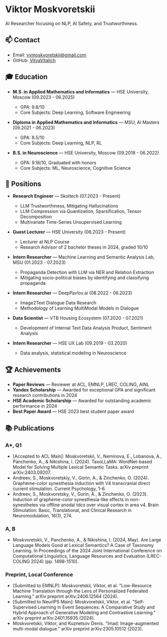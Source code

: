 # Viktor Moskvoretskii

AI Researcher focusing on NLP, AI Safety, and Trustworthiness.

## 📫 Contact

- Email: [vvmoskvoretskii@gmail.com](mailto:vvmoskvoretskii@gmail.com)
- GitHub: [VityaVitalich](https://github.com/VityaVitalich)

## 🎓 Education

- **M.S. in Applied Mathematics and Informatics** — HSE University, Moscow (09.2023 - 06.2025)
  - GPA: 9.8/10
  - Core Subjects: Deep Learning, Software Engineering

- **Diploma in Applied Mathematics and Informatics** — MSU, AI Masters (09.2021 - 06.2023)
  - GPA: 8.5/10
  - Core Subjects: Deep Learning, NLP, RL

- **B.S. in Neuroscience** — HSE University, Moscow (09.2018 - 06.2022)
  - GPA: 9.18/10, Graduated with honors
  - Core Subjects: ML, Neuroscience, Cognitive Science

## 💼 Positions

- **Research Engineer** — Skoltech (07.2023 - Present)
  - LLM Trustworthiness, Mitigating Hallucinations
  - LLM Compression via Quantization, Sparsification, Tensor Decomposition
  - Multivariate Time-Series Unsupervised Learning

- **Guest Lecturer** — HSE University (08.2023 - Present)
  - Lecturer at NLP Course
  - Research Advisor of 2 bachelor theses in 2024, graded 10/10

- **Intern Researcher** — Machine Learning and Semantic Analysis Lab, MSU (01.2023 - 07.2023)
  - Propaganda Detection with LLM via NER and Relation Extraction
  - Mitigating socio-political biases by identifying and classifying propaganda

- **Intern Researcher** — DeepPavlov.ai (08.2022 - 06.2023)
  - Image2Text Dialogue Data Research
  - Methodology of Learning MultiModal Models in Dialogue

- **Data Scientist** — VTB Housing Ecosystem (07.2020 - 07.2021)
  - Development of Internal Text Data Analysis Product, Sentiment Analysis

- **Intern Researcher** — HSE UX Lab (09.2019 - 03.2020)
  - Data analysis, statistical modeling in Neuroscience

## 🏆 Achievements

- **Paper Reviews** — Reviewer at ACL, EMNLP, LREC, COLING, AINL
- **Yandex Scholarship** — Awarded for exceptional GPA and significant research contributions in 2024
- **HSE Academic Scholarship** — Awarded for outstanding academic performance in 2024
- **Best Paper Award** — HSE 2023 best student paper award

## 📚 Publications

### A*, Q1
- [Accepted to ACL Main]: Moskvoretskii, V., Neminova, E., Lobanova, A., Panchenko, A., & Nikishina, I. (2024). TaxoLLaMA: WordNet-based Model for Solving Multiple Lexical Semantic Tasks. arXiv preprint arXiv:2403.09207.
- Andreev, S., Moskvoretskiy, V., Gorin, A., & Zinchenko, O. (2024). Grapheme-color synesthesia induction with V4 transcranial direct current stimulation. Current Psychology, 1-6.
- Andreev, S., Moskvoretsky, V., Gorin, A., & Zinchenko, O. (2023). Induction of grapheme-color synesthesia-like effects in non-synesthetes via offline anodal tdcs over visual cortex in area v4. Brain Stimulation: Basic, Translational, and Clinical Research in Neuromodulation, 16(1), 274.

### A, B
- Moskvoretskii, V., Panchenko, A., & Nikishina, I. (2024, May). Are Large Language Models Good at Lexical Semantics? A Case of Taxonomy Learning. In Proceedings of the 2024 Joint International Conference on Computational Linguistics, Language Resources and Evaluation (LREC-COLING 2024) (pp. 1498-1510).

### Preprint, Local Conference
- [Submitted to EMNLP]: Moskvoretskii, Viktor, et al. "Low-Resource Machine Translation through the Lens of Personalized Federated Learning." arXiv preprint arXiv:2406.12564 (2024).
- [Submitted to NeurIPS Main]: Moskvoretskii, Viktor, et al. "Self-Supervised Learning in Event Sequences: A Comparative Study and Hybrid Approach of Generative Modeling and Contrastive Learning." arXiv preprint arXiv:2401.15935 (2024).
- Moskvoretskii, Viktor, and Kuznetsov Denis. "Imad: Image-augmented multi-modal dialogue." arXiv preprint arXiv:2305.10512 (2023).
